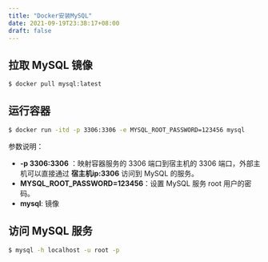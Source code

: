 ```yaml
---
title: "Docker安装MySQL"
date: 2021-09-19T23:38:17+08:00
draft: false
---
```


## 拉取 MySQL 镜像

```bash
$ docker pull mysql:latest
```

## 运行容器

```bash
$ docker run -itd -p 3306:3306 -e MYSQL_ROOT_PASSWORD=123456 mysql
```

参数说明：

- **-p 3306:3306** ：映射容器服务的 3306 端口到宿主机的 3306 端口，外部主机可以直接通过 **宿主机ip:3306** 访问到 MySQL 的服务。
- **MYSQL_ROOT_PASSWORD=123456**：设置 MySQL 服务 root 用户的密码。
- **mysql**: 镜像

## 访问 MySQL 服务

```bash
$ mysql -h localhost -u root -p
```



